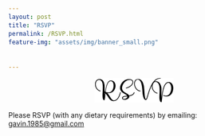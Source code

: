 ```yaml
---
layout: post
title: "RSVP"
permalink: /RSVP.html
feature-img: "assets/img/banner_small.png"


---
```

<p style="text-align:center;"><img src="assets/img/RSVP.png" alt="rsvp"></p>

Please RSVP (with any dietary requirements) by emailing: gavin.1985@gmail.com

